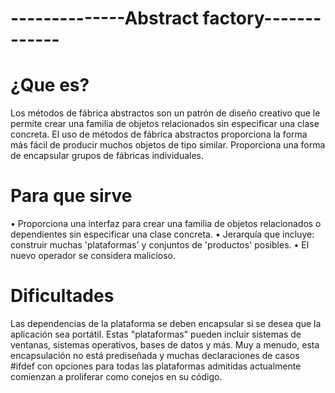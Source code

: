 # --------------Abstract factory------------- #
# ¿Que es?
Los métodos de fábrica abstractos son un patrón de diseño creativo que le permite crear una familia de objetos relacionados sin especificar una clase concreta. El uso de métodos de fábrica abstractos proporciona la forma más fácil de producir muchos objetos de tipo similar. 
Proporciona una forma de encapsular grupos de fábricas individuales.
# Para que sirve
•	Proporciona una interfaz para crear una familia de objetos relacionados o dependientes sin especificar una clase concreta.
•	Jerarquía que incluye: construir muchas 'plataformas' y conjuntos de 'productos' posibles.
•	El nuevo operador se considera malicioso.
# Dificultades
Las dependencias de la plataforma se deben encapsular si se desea que la aplicación sea portátil. Estas "plataformas" pueden incluir sistemas de ventanas, sistemas operativos, bases de datos y más. Muy a menudo, esta encapsulación no está prediseñada y muchas declaraciones de casos #ifdef con opciones para todas las plataformas admitidas actualmente comienzan a proliferar como conejos en su código.
